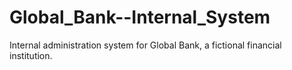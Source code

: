 # Global_Bank--Internal_System
Internal administration system for Global Bank, a fictional financial institution.
